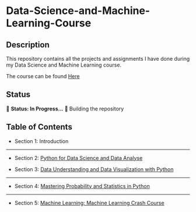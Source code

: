 # Data-Science-and-Machine-Learning-Course

## Description

This repository contains all the projects and assignments I have done during my Data Science and Machine Learning course.

The course can be found [Here](https://www.udemy.com/course/data-science-machine-learningtheoryprojectsa-z-90-hours/)

## Status

🚧 **Status: In Progress...** 🚧 Building the repository

## Table of Contents

- Section 1: Introduction

---

- Section 2: [Python for Data Science and Data Analyse](/Introduction/README.md)

- Section 3: [Data Understanding and Data Visualization with Python](/Introduction/README.md)

---

- Section 4: [Mastering Probability and Statistics in Python](/statistics%20in%20python/README.md)

---

- Section 5: [Machine Learning: Machine Learning Crash Course](/Machine%20Learning%20Crash/README.md)

